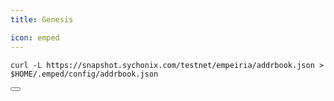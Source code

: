```yaml
---
title: Genesis

icon: emped
---
```


<div class="code-block-wrapper">
  <pre><code>curl -L https://snapshot.sychonix.com/testnet/empeiria/addrbook.json > $HOME/.emped/config/addrbook.json</code></pre>
  <button class="copy-btn"><i class="fas fa-copy"></i></button>
</div>
